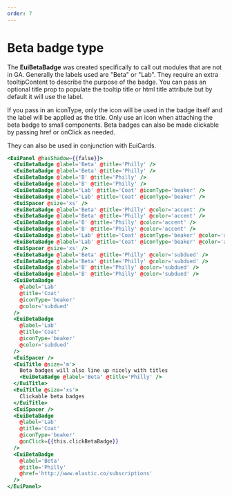 ```yaml
---
order: 7
---
```


# Beta badge type

<EuiText>
  <p>
The <strong>EuiBetaBadge</strong> was created specifically to call out modules that are not in GA. Generally the labels used are "Beta" or "Lab". They require an extra <EuiCode>tooltipContent</EuiCode> to describe the purpose of the badge. You can pass an optional title prop to populate the tooltip title or html title attribute but by default it will use the <EuiCode>label</EuiCode>.

If you pass in an <EuiCode>iconType</EuiCode>, only the icon will be used in the badge itself and the label will be applied as the title. Only use an icon when attaching the beta badge to small components. Beta badges can also be made clickable by passing <EuiCode>href</EuiCode> or <EuiCode>onClick</EuiCode> as needed.

They can also be used in conjunction with EuiCards.

  </p>
</EuiText>

```hbs template
<EuiPanel @hasShadow={{false}}>
  <EuiBetaBadge @label='Beta' @title='Philly' />
  <EuiBetaBadge @label='Beta' @title='Philly' />
  <EuiBetaBadge @label='B' @title='Philly' />
  <EuiBetaBadge @label='B' @title='Philly' />
  <EuiBetaBadge @label='Lab' @title='Coat' @iconType='beaker' />
  <EuiBetaBadge @label='Lab' @title='Coat' @iconType='beaker' />
  <EuiSpacer @size='xs' />
  <EuiBetaBadge @label='Beta' @title='Philly' @color='accent' />
  <EuiBetaBadge @label='Beta' @title='Philly' @color='accent' />
  <EuiBetaBadge @label='B' @title='Philly' @color='accent' />
  <EuiBetaBadge @label='B' @title='Philly' @color='accent' />
  <EuiBetaBadge @label='Lab' @title='Coat' @iconType='beaker' @color='accent' />
  <EuiBetaBadge @label='Lab' @title='Coat' @iconType='beaker' @color='accent' />
  <EuiSpacer @size='xs' />
  <EuiBetaBadge @label='Beta' @title='Philly' @color='subdued' />
  <EuiBetaBadge @label='Beta' @title='Philly' @color='subdued' />
  <EuiBetaBadge @label='B' @title='Philly' @color='subdued' />
  <EuiBetaBadge @label='B' @title='Philly' @color='subdued' />
  <EuiBetaBadge
    @label='Lab'
    @title='Coat'
    @iconType='beaker'
    @color='subdued'
  />
  <EuiBetaBadge
    @label='Lab'
    @title='Coat'
    @iconType='beaker'
    @color='subdued'
  />
  <EuiSpacer />
  <EuiTitle @size='m'>
    Beta badges will also line up nicely with titles
    <EuiBetaBadge @label='Beta' @title='Philly' />
  </EuiTitle>
  <EuiTitle @size='xs'>
    Clickable beta badges
  </EuiTitle>
  <EuiSpacer />
  <EuiBetaBadge
    @label='Lab'
    @title='Coat'
    @iconType='beaker'
    @onClick={{this.clickBetaBadge}}
  />
  <EuiBetaBadge
    @label='Beta'
    @title='Philly'
    @href='http://www.elastic.co/subscriptions'
  />
</EuiPanel>
```
